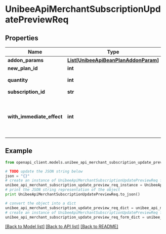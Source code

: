 # UnibeeApiMerchantSubscriptionUpdatePreviewReq


## Properties

Name | Type | Description | Notes
------------ | ------------- | ------------- | -------------
**addon_params** | [**List[UnibeeApiBeanPlanAddonParam]**](UnibeeApiBeanPlanAddonParam.md) | addonParams | [optional] 
**new_plan_id** | **int** | New PlanId | 
**quantity** | **int** | Quantity，Default 1 | [optional] 
**subscription_id** | **str** | SubscriptionId | 
**with_immediate_effect** | **int** | Effect Immediate，1-Immediate，2-Next Period | [optional] 

## Example

```python
from openapi_client.models.unibee_api_merchant_subscription_update_preview_req import UnibeeApiMerchantSubscriptionUpdatePreviewReq

# TODO update the JSON string below
json = "{}"
# create an instance of UnibeeApiMerchantSubscriptionUpdatePreviewReq from a JSON string
unibee_api_merchant_subscription_update_preview_req_instance = UnibeeApiMerchantSubscriptionUpdatePreviewReq.from_json(json)
# print the JSON string representation of the object
print UnibeeApiMerchantSubscriptionUpdatePreviewReq.to_json()

# convert the object into a dict
unibee_api_merchant_subscription_update_preview_req_dict = unibee_api_merchant_subscription_update_preview_req_instance.to_dict()
# create an instance of UnibeeApiMerchantSubscriptionUpdatePreviewReq from a dict
unibee_api_merchant_subscription_update_preview_req_form_dict = unibee_api_merchant_subscription_update_preview_req.from_dict(unibee_api_merchant_subscription_update_preview_req_dict)
```
[[Back to Model list]](../README.md#documentation-for-models) [[Back to API list]](../README.md#documentation-for-api-endpoints) [[Back to README]](../README.md)


